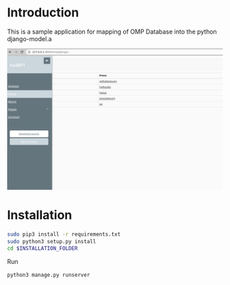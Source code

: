 # Introduction
This is a sample application for mapping of OMP Database into the python django-model.a

![](ompdjango.png)

# Installation



```bash
sudo pip3 install -r requirements.txt
sudo python3 setup.py install
cd $INSTALLATION_FOLDER
```

Run 
```bash
python3 manage.py runserver
```

